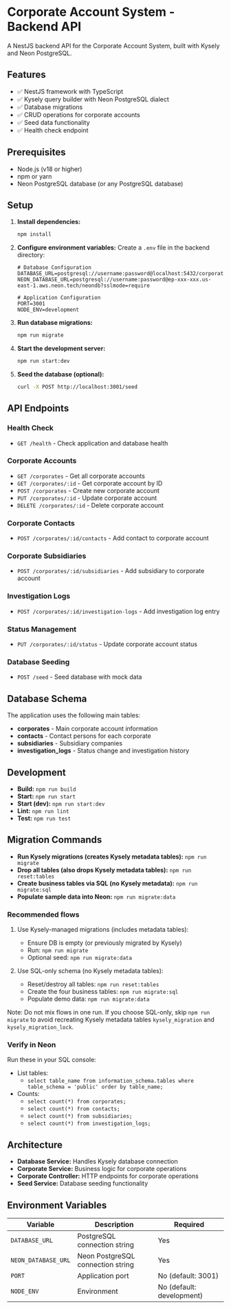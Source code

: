 # Corporate Account System - Backend API

A NestJS backend API for the Corporate Account System, built with Kysely and Neon PostgreSQL.

## Features

- ✅ NestJS framework with TypeScript
- ✅ Kysely query builder with Neon PostgreSQL dialect
- ✅ Database migrations
- ✅ CRUD operations for corporate accounts
- ✅ Seed data functionality
- ✅ Health check endpoint

## Prerequisites

- Node.js (v18 or higher)
- npm or yarn
- Neon PostgreSQL database (or any PostgreSQL database)

## Setup

1. **Install dependencies:**
   ```bash
   npm install
   ```

2. **Configure environment variables:**
   Create a `.env` file in the backend directory:
   ```env
   # Database Configuration
   DATABASE_URL=postgresql://username:password@localhost:5432/corporate_account_system
   NEON_DATABASE_URL=postgresql://username:password@ep-xxx-xxx.us-east-1.aws.neon.tech/neondb?sslmode=require
   
   # Application Configuration
   PORT=3001
   NODE_ENV=development
   ```

3. **Run database migrations:**
   ```bash
   npm run migrate
   ```

4. **Start the development server:**
   ```bash
   npm run start:dev
   ```

5. **Seed the database (optional):**
   ```bash
   curl -X POST http://localhost:3001/seed
   ```

## API Endpoints

### Health Check
- `GET /health` - Check application and database health

### Corporate Accounts
- `GET /corporates` - Get all corporate accounts
- `GET /corporates/:id` - Get corporate account by ID
- `POST /corporates` - Create new corporate account
- `PUT /corporates/:id` - Update corporate account
- `DELETE /corporates/:id` - Delete corporate account

### Corporate Contacts
- `POST /corporates/:id/contacts` - Add contact to corporate account

### Corporate Subsidiaries
- `POST /corporates/:id/subsidiaries` - Add subsidiary to corporate account

### Investigation Logs
- `POST /corporates/:id/investigation-logs` - Add investigation log entry

### Status Management
- `PUT /corporates/:id/status` - Update corporate account status

### Database Seeding
- `POST /seed` - Seed database with mock data

## Database Schema

The application uses the following main tables:

- **corporates** - Main corporate account information
- **contacts** - Contact persons for each corporate
- **subsidiaries** - Subsidiary companies
- **investigation_logs** - Status change and investigation history

## Development

- **Build:** `npm run build`
- **Start:** `npm run start`
- **Start (dev):** `npm run start:dev`
- **Lint:** `npm run lint`
- **Test:** `npm run test`

## Migration Commands

- **Run Kysely migrations (creates Kysely metadata tables):** `npm run migrate`
- **Drop all tables (also drops Kysely metadata tables):** `npm run reset:tables`
- **Create business tables via SQL (no Kysely metadata):** `npm run migrate:sql`
- **Populate sample data into Neon:** `npm run migrate:data`

### Recommended flows

1) Use Kysely-managed migrations (includes metadata tables):
   - Ensure DB is empty (or previously migrated by Kysely)
   - Run: `npm run migrate`
   - Optional seed: `npm run migrate:data`

2) Use SQL-only schema (no Kysely metadata tables):
   - Reset/destroy all tables: `npm run reset:tables`
   - Create the four business tables: `npm run migrate:sql`
   - Populate demo data: `npm run migrate:data`

Note: Do not mix flows in one run. If you choose SQL-only, skip `npm run migrate` to avoid recreating Kysely metadata tables `kysely_migration` and `kysely_migration_lock`.

### Verify in Neon

Run these in your SQL console:

- List tables:
  - `select table_name from information_schema.tables where table_schema = 'public' order by table_name;`
- Counts:
  - `select count(*) from corporates;`
  - `select count(*) from contacts;`
  - `select count(*) from subsidiaries;`
  - `select count(*) from investigation_logs;`

## Architecture

- **Database Service:** Handles Kysely database connection
- **Corporate Service:** Business logic for corporate operations
- **Corporate Controller:** HTTP endpoints for corporate operations
- **Seed Service:** Database seeding functionality

## Environment Variables

| Variable | Description | Required |
|----------|-------------|----------|
| `DATABASE_URL` | PostgreSQL connection string | Yes |
| `NEON_DATABASE_URL` | Neon PostgreSQL connection string | Yes |
| `PORT` | Application port | No (default: 3001) |
| `NODE_ENV` | Environment | No (default: development) |